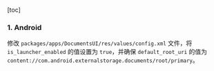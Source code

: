 [toc]

### 1. Android

修改 `packages/apps/DocumentsUI/res/values/config.xml` 文件，将 `is_launcher_enabled` 的值设置为 `true`，并确保 `default_root_uri` 的值为 `content://com.android.externalstorage.documents/root/primary`。

